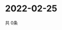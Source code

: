 # 2022-02-25
  共 0条

  <!-- BEGIN -->
  <!-- 最后更新时间Fri Feb 25 2022 01:57:46 GMT+0000 (Coordinated Universal Time) -->
  
  <!-- END -->
  
  